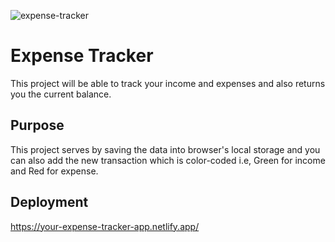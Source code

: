 ![expense-tracker](https://user-images.githubusercontent.com/74613776/109194089-13d33600-77bf-11eb-9b4d-bff164d57c69.PNG)

# Expense Tracker

This project will be able to track your income and expenses and also returns you the current balance.

## Purpose

This project serves by saving the data into browser's local storage and you can also add the new transaction which is color-coded i.e, Green for income and Red for expense.
  
## Deployment

https://your-expense-tracker-app.netlify.app/
